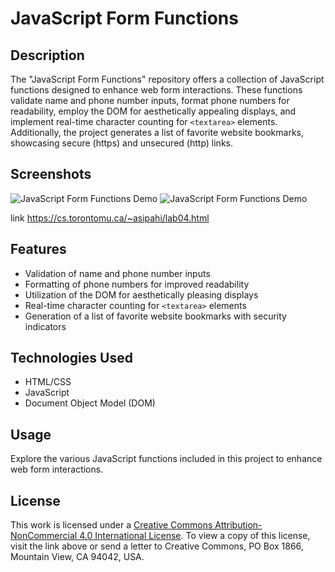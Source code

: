 # JavaScript Form Functions


## Description
The "JavaScript Form Functions" repository offers a collection of JavaScript functions designed to enhance web form interactions. These functions validate name and phone number inputs, format phone numbers for readability, employ the DOM for aesthetically appealing displays, and implement real-time character counting for `<textarea>` elements. Additionally, the project generates a list of favorite website bookmarks, showcasing secure (https) and unsecured (http) links.

## Screenshots
![JavaScript Form Functions Demo](path_to_your_demo_image.png)
![JavaScript Form Functions Demo](path_to_your_demo_image.png)

link https://cs.torontomu.ca/~asipahi/lab04.html

## Features
- Validation of name and phone number inputs
- Formatting of phone numbers for improved readability
- Utilization of the DOM for aesthetically pleasing displays
- Real-time character counting for `<textarea>` elements
- Generation of a list of favorite website bookmarks with security indicators

## Technologies Used
- HTML/CSS
- JavaScript
- Document Object Model (DOM)

## Usage
Explore the various JavaScript functions included in this project to enhance web form interactions.


## License
This work is licensed under a [Creative Commons Attribution-NonCommercial 4.0 International License](http://creativecommons.org/licenses/by-nc/4.0/). To view a copy of this license, visit the link above or send a letter to Creative Commons, PO Box 1866, Mountain View, CA 94042, USA.
